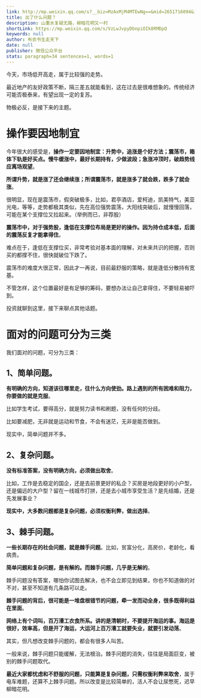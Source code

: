 ```yaml
---
link: http://mp.weixin.qq.com/s?__biz=MzAxMjM4MTEwNg==&mid=2651716094&idx=1&sn=a35830cb6a526e7a00968165b23bb682&chksm=804be723b73c6e3532f8ab1a75ec7e9676790906fcb622666523553aa0494688406b031500d7#rd
title: 出了什么问题？
description: 山重水复疑无路，柳暗花明又一村
shortLink: https://mp.weixin.qq.com/s/VzLwJvpyDbnpiOIk8RMDpQ
keywords: null
author: 布衣书生走天下
date: null
publisher: 微信公众平台
stats: paragraph=34 sentences=1, words=1
---
```


今天，市场低开高走，属于比较强的走势。

最近地产的友好政策不断，隔三差五就能看到，这在过去是很难想象的。传统经济可能否极泰来，有望出现一定的复苏。

物极必反，是接下来的主题。

# 操作要因地制宜

今年很大的感受是，**操作一定要因地制宜：升势中，追涨是个好方法；震荡市，箱体下轨是好买点。慢牛缓涨中，最好长期持有，少做波段；急涨冲顶时，破趋势线应离场观望**。

**所谓升势，就是涨了还会继续涨；所谓震荡市，就是涨多了就会跌，跌多了就会涨**。

很明显，现在是震荡市，假突破极多，比如，君亭酒店，爱柯迪，凯美特气，美亚光电，等等，走势都极其类似，先在高位强势震荡，大阳线突破后，就慢慢回落，可能在某个支撑位又拉起来。（举例而已，非荐股）

**震荡市中，对于强势股，逢低在支撑位布局是更好的操作。因为持仓成本低，后面的震荡反复才能拿得住**。

难点在于，逢低在支撑位买，非常考验对基本面的理解，对未来共识的把握，否则买的都撑不住，很快就破位下跌了。

震荡市的难度大很正常，因此才一再说，目前最舒服的策略，就是逢低分散持有宽基。

不管怎样，这个位置最好是有足够的筹码，要想办法让自己拿得住，不要轻易被吓到。

投资就聊到这里，接下来聊点其他话题。

# 面对的问题可分为三类

我们面对的问题，可分为三类：

## 1、简单问题。

**有明确的方向，知道该往哪里走，往什么方向使劲。路上遇到的所有困难和阻力，你要做的就是克服**。

比如学生考试，要得高分，就是努力读书和刷题，没有任何的分歧。

比如要减肥，无非就是运动和节食，不会有迷茫，无非是能否做到。

现实中，简单问题并不多。

## 2、复杂问题。

**没有标准答案，没有明确方向，必须做出取舍**。

比如，工作是去稳定的国企，还是去前景更好的私企？买房是地段更好的小户型，还是偏远的大户型？留在一线城市打拼，还是去小城市享受生活？是先结婚，还是先发展事业？

**现实中，大多数问题都是复杂问题，必须权衡利弊，做出选择**。

## 3、棘手问题。

**一些长期存在的社会问题，就是棘手问题**。比如，贫富分化，高房价，老龄化，看病贵。

**简单问题和复杂问题，是有解的。而棘手问题，几乎是无解的**。

棘手问题没有答案，哪怕你试图去解决，也不会立即见到结果，你也不知道做的对不对，甚至不知道有几条路可以走。

**棘手问题的背后，很可能是一堆盘根错节的问题，牵一发而动全身，很多既得利益在里面**。

**网络上有个词叫，百万漕工衣食所系。讲的是清朝时，不要提开海运的事。海运是很好，效率高，但是开了海运，大运河上百万漕工就要失业，就要引发动荡**。

其实，但凡想改变棘手问题的，都会有很多人叫苦。

一般来说，棘手问题只能缓解，无法根治。棘手问题的消失，往往是局面巨变，被别的棘手问题取代。

**最近大家都忧虑和不舒服的问题，只能算是复杂问题，只需权衡利弊来取舍**，属于电车难题，还算不上棘手问题。所以改变是比较简单的，活人不会让尿憋死，迟早柳暗花明。
